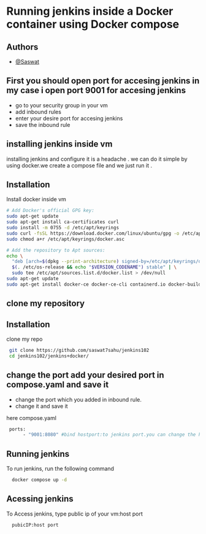 # Running jenkins inside a Docker container using Docker compose
## Authors

- [@Saswat](https://github.com/saswat7sahu)

## First you should open port for accesing jenkins in my case i open port 9001 for accesing jenkins

- go to your security group in your vm
- add inbound rules
- enter your desire port for accesing jenkins
- save the inbound rule

## installing jenkins inside  vm
installing jenkins and configure it is a headache . we can do it simple by using docker.we create a compose file and we just run it .


## Installation

Install docker inside vm

```bash
# Add Docker's official GPG key:
sudo apt-get update
sudo apt-get install ca-certificates curl
sudo install -m 0755 -d /etc/apt/keyrings
sudo curl -fsSL https://download.docker.com/linux/ubuntu/gpg -o /etc/apt/keyrings/docker.asc
sudo chmod a+r /etc/apt/keyrings/docker.asc

# Add the repository to Apt sources:
echo \
  "deb [arch=$(dpkg --print-architecture) signed-by=/etc/apt/keyrings/docker.asc] https://download.docker.com/linux/ubuntu \
  $(. /etc/os-release && echo "$VERSION_CODENAME") stable" | \
  sudo tee /etc/apt/sources.list.d/docker.list > /dev/null
sudo apt-get update
sudo apt-get install docker-ce docker-ce-cli containerd.io docker-buildx-plugin docker-compose-plugin
```


## clone my repository 

## Installation

clone my repo

```bash
 git clone https://github.com/saswat7sahu/jenkins102
 cd jenkins102/jenkins+docker/
```
## change the port add your desired port in compose.yaml and save it

- change the port which you added in inbound rule.
- change it and save it

here  compose.yaml 

```bash
 ports:
      - "9001:8080" #bind hostport:to jenkins port.you can change the host port
```
## Running jenkins

To run jenkins, run the following command

```bash
  docker compose up -d
```
## Acessing  jenkins

To Access jenkins, type public ip of your vm:host port

```bash
  pubicIP:host port
```